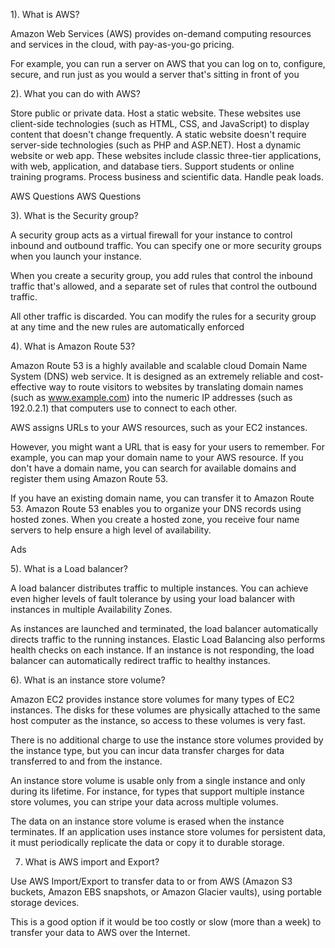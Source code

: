 1). What is AWS?

Amazon Web Services (AWS) provides on-demand computing resources and services in the cloud, with pay-as-you-go pricing.

For example, you can run a server on AWS that you can log on to, configure, secure, and run just as you would a server that's sitting in front of you


2). What you can do with AWS?

Store public or private data.
Host a static website. These websites use client-side technologies (such as HTML, CSS, and JavaScript) to display content that doesn't change frequently. A static website doesn't require server-side technologies (such as PHP and ASP.NET).
Host a dynamic website or web app. These websites include classic three-tier applications, with web, application, and database tiers.
Support students or online training programs.
Process business and scientific data.
Handle peak loads.

AWS Questions
AWS Questions


3). What is the Security group?

A security group acts as a virtual firewall for your instance to control inbound and outbound traffic. You can specify one or more security groups when you launch your instance.

When you create a security group, you add rules that control the inbound traffic that's allowed, and a separate set of rules that control the outbound traffic.



All other traffic is discarded. You can modify the rules for a security group at any time and the new rules are automatically enforced


4). What is Amazon Route 53?


Amazon Route 53 is a highly available and scalable cloud Domain Name System (DNS) web service. It is designed as an extremely reliable and cost-effective way to route visitors to websites by translating domain names (such as www.example.com) into the numeric IP addresses (such as 192.0.2.1) that computers use to connect to each other.


AWS assigns URLs to your AWS resources, such as your EC2 instances.



However, you might want a URL that is easy for your users to remember. For example, you can map your domain name to your AWS resource. If you don't have a domain name, you can search for available domains and register them using Amazon Route 53.


If you have an existing domain name, you can transfer it to Amazon Route 53. Amazon Route 53 enables you to organize your DNS records using hosted zones. When you create a hosted zone, you receive four name servers to help ensure a high level of availability.


Ads

5). What is a Load balancer?

A load balancer distributes traffic to multiple instances. You can achieve even higher levels of fault tolerance by using your load balancer with instances in multiple Availability Zones.


As instances are launched and terminated, the load balancer automatically directs traffic to the running instances. Elastic Load Balancing also performs health checks on each instance. If an instance is not responding, the load balancer can automatically redirect traffic to healthy instances.


6). What is an instance store volume?


Amazon EC2 provides instance store volumes for many types of EC2 instances. The disks for these volumes are physically attached to the same host computer as the instance, so access to these volumes is very fast.

There is no additional charge to use the instance store volumes provided by the instance type, but you can incur data transfer charges for data transferred to and from the instance.



An instance store volume is usable only from a single instance and only during its lifetime. For instance, for types that support multiple instance store volumes, you can stripe your data across multiple volumes.

The data on an instance store volume is erased when the instance terminates. If an application uses instance store volumes for persistent data, it must periodically replicate the data or copy it to durable storage.


7) What is AWS import and Export?

Use AWS Import/Export to transfer data to or from AWS (Amazon S3 buckets, Amazon EBS snapshots, or Amazon Glacier vaults), using portable storage devices.

This is a good option if it would be too costly or slow (more than a week) to transfer your data to AWS over the Internet.

